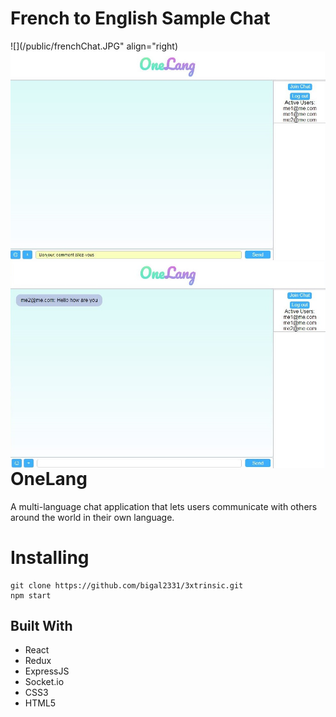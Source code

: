 
# French to English Sample Chat
![](/public/frenchChat.JPG" align="right)
<img src="/public/frenchChat.JPG" align="right" />
<img src="/public/frenchChatResult.JPG" align="right" />


# OneLang

A multi-language chat application that lets users communicate with others around the world in their own language.



# Installing


```
git clone https://github.com/bigal2331/3xtrinsic.git
npm start
```
## Built With

* React
* Redux
* ExpressJS
* Socket.io
* CSS3
* HTML5
